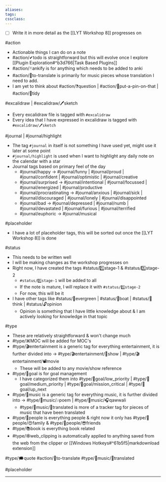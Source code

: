 ```yaml
---
aliases:
tags:
cssclass: 
---
```


- [ ] Write it in more detail as the [[LYT Workshop 8]] progresses on


#action 
- Actionable things I can do on a note
- #action/✔todo is straightforward but this will evolve once I explore [[Plugin Exploration#^b3d766|Task Based Plugins]] 
- #action/🃏ankify is for anything which needs to be added to anki
- #action/📰to-translate is primarily for music pieces whose translation I need to add.
- I am yet to think about #action/❓question | #action/📌put-a-pin-on-that  | #action/🧹tidy 


#excalidraw | #excalidraw/🖊sketch 
- Every excalidraw file is tagged with `#excalidraw`   
- Every idea that I have expressed in excalidraw is tagged with `#excalidraw/🖊sketch`


 #journal | #journal/highlight
 - The tag `#journal` in itself is not something I have used yet, might use it later at some point
 - `#journal/highlight` is used when I want to highlight any daily note on the calendar with a star
 - Journal tags based on primary feel of the day
	 - #journal/happy → #journal/funny | #journal/proud | #journal/confident | #journal/optimistic | #journal/creative
	- #journal/surprised → #journal/intentional | #journal/focussed | #journal/energized | #journal/productive
	- #journal/procrastinating → #journal/anxious | #journal/sick | #journal/discouraged | #journal/lonely | #journal/disappointed
	- #journal/bad → #journal/depressed | #journal/numb | #journal/devastated | #journal/furious | #journal/terrified
	- #journal/euphoric → #journal/musical


#placeholder
- I have a lot of placeholder tags, this will be sorted out once the [[LYT Workshop 8]] is done


#status
- This needs to be written well
- I will be making changes as the workshop progresses on
- Right now, I have created the tags #status/1️⃣stage-1 & #status/1️⃣stage-2 
	- `#status/1️⃣stage-1` will be added to all
	- If the note is mature, I will replace it with `#status/1️⃣stage-2` 
	- For now, this will be it
- I have other tags like #status/🌲evergreen | #status/🍃boat | #status/💭think | #status/🔓opinion     
	- Opinion is something that I have little knowledge about & I am actively looking for knowledge in that topic



#type 
- These are relatively straightforward & won't change much
- #type/⌘MOC will be added for MOC's
- #type/🎬entertainment is a generic tag for everything entertainment, it is further divided into → #type/🎬entertainment/🎥show  | #type/🎬entertainment/📽movie
	- These will be added to any movie/show reference
- #type/🎯goal is for goal management
	- I have categorized them into #type/🎯goal/low_priority | #type/🎯goal/medium_priority  | #type/🎯goal/mission_critical  | #type/🎯goal/up_next 
- #type/🎵music is a generic tag for everything music, it is further divided into → #type/🎵music/🎶poem | #type/🎵music/🎧qawwali 
	- #type/🎵music/📄translated is more of a tracker tag for pieces of music that have been translated 
- #type/👤people is everything people & right now it only has #type/👤people/😍family & #type/👤people/😎friends 
- #type/📚book is everything book related
- #type/🕸web_clipping is automatically applied to anything saved from the web from the clipper or [[Windows Hotkeys#^61b5f5|markdownload extension]] 

 
#type/🗯quote
#action/📰to-translate
#type/🎵music/📄translated


#placeholder

---
